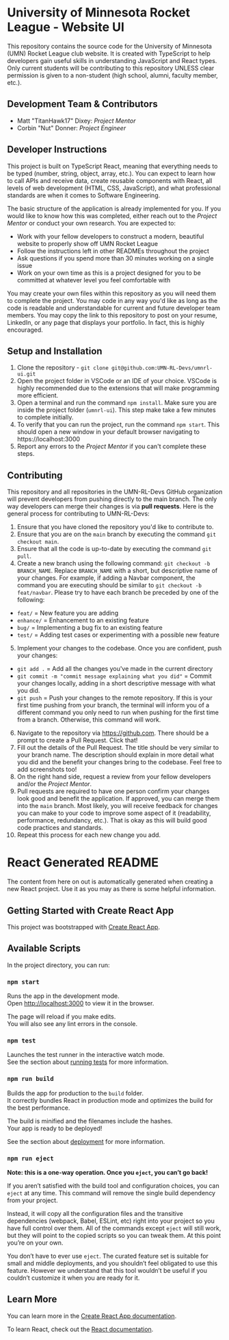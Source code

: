# University of Minnesota Rocket League - Website UI

This repository contains the source code for the University of Minnesota (UMN) Rocket League club website. It is created with TypeScript to help developers gain useful skills in understanding JavaScript and React types. Only current students will be contributing to this repository UNLESS clear permission is given to a non-student (high school, alumni, faculty member, etc.).

## Development Team & Contributors

- Matt "TitanHawk17" Dixey: _Project Mentor_
- Corbin "Nut" Donner: _Project Engineer_

## Developer Instructions

This project is built on TypeScript React, meaning that everything needs to be typed (number, string, object, array, etc.). You can expect to learn how to call APIs and receive data, create reusable components with React, all levels of web development (HTML, CSS, JavaScript), and what professional standards are when it comes to Software Engineering.

The basic structure of the application is already implemented for you. If you would like to know how this was completed, either reach out to the _Project Mentor_ or conduct your own research. You are expected to:

- Work with your fellow developers to construct a modern, beautiful website to properly show off UMN Rocket League
- Follow the instructions left in other READMEs throughout the project
- Ask questions if you spend more than 30 minutes working on a single issue
- Work on your own time as this is a project designed for you to be committed at whatever level you feel comfortable with

You may create your own files within this repository as you will need them to complete the project.
You may code in any way you'd like as long as the code is readable and understandable for current and future developer team members.
You may copy the link to this repository to post on your resume, LinkedIn, or any page that displays your portfolio. In fact, this is highly encouraged.

## Setup and Installation

1. Clone the repository - `git clone git@github.com:UMN-RL-Devs/umnrl-ui.git`
2. Open the project folder in VSCode or an IDE of your choice. VSCode is highly recommended due to the extensions that will make programming more efficient.
3. Open a terminal and run the command `npm install`. Make sure you are inside the project folder (`umnrl-ui`). This step make take a few minutes to complete initially.
4. To verify that you can run the project, run the command `npm start`. This should open a new window in your default browser navigating to https://localhost:3000
5. Report any errors to the _Project Mentor_ if you can't complete these steps.

## Contributing

This repository and all repositories in the UMN-RL-Devs GitHub organization will prevent developers from pushing directly to the main branch. The only way developers can merge their changes is via **pull requests**. Here is the general process for contributing to UMN-RL-Devs:

1. Ensure that you have cloned the repository you'd like to contribute to.
2. Ensure that you are on the `main` branch by executing the command `git checkout main`.
3. Ensure that all the code is up-to-date by executing the command `git pull`.
4. Create a new branch using the following command: `git checkout -b BRANCH_NAME`. Replace `BRANCH_NAME` with a short, but descriptive name of your changes. For example, if adding a Navbar component, the command you are executing should be similar to `git checkout -b feat/navbar`. Please try to have each branch be preceded by one of the following:

- `feat/` = New feature you are adding
- `enhance/` = Enhancement to an existing feature
- `bug/` = Implementing a bug fix to an existing feature
- `test/` = Adding test cases or experimenting with a possible new feature

5. Implement your changes to the codebase. Once you are confident, push your changes:

- `git add .` = Add all the changes you've made in the current directory
- `git commit -m "commit message explaining what you did"` = Commit your changes locally, adding in a short descriptive message with what you did.
- `git push` = Push your changes to the remote repository. If this is your first time pushing from your branch, the terminal will inform you of a different command you only need to run when pushing for the first time from a branch. Otherwise, this command will work.

6. Navigate to the repository via https://github.com. There should be a prompt to create a Pull Request. Click that!
7. Fill out the details of the Pull Request. The title should be very similar to your branch name. The description should explain in more detail what you did and the benefit your changes bring to the codebase. Feel free to add screenshots too!
8. On the right hand side, request a review from your fellow developers and/or the _Project Mentor_.
9. Pull requests are required to have one person confirm your changes look good and benefit the application. If approved, you can merge them into the `main` branch. Most likely, you will receive feedback for changes you can make to your code to improve some aspect of it (readability, performance, redundancy, etc.). That is okay as this will build good code practices and standards.
10. Repeat this process for each new change you add.

# React Generated README

The content from here on out is automatically generated when creating a new React project. Use it as you may as there is some helpful information.

## Getting Started with Create React App

This project was bootstrapped with [Create React App](https://github.com/facebook/create-react-app).

## Available Scripts

In the project directory, you can run:

### `npm start`

Runs the app in the development mode.\
Open [http://localhost:3000](http://localhost:3000) to view it in the browser.

The page will reload if you make edits.\
You will also see any lint errors in the console.

### `npm test`

Launches the test runner in the interactive watch mode.\
See the section about [running tests](https://facebook.github.io/create-react-app/docs/running-tests) for more information.

### `npm run build`

Builds the app for production to the `build` folder.\
It correctly bundles React in production mode and optimizes the build for the best performance.

The build is minified and the filenames include the hashes.\
Your app is ready to be deployed!

See the section about [deployment](https://facebook.github.io/create-react-app/docs/deployment) for more information.

### `npm run eject`

**Note: this is a one-way operation. Once you `eject`, you can’t go back!**

If you aren’t satisfied with the build tool and configuration choices, you can `eject` at any time. This command will remove the single build dependency from your project.

Instead, it will copy all the configuration files and the transitive dependencies (webpack, Babel, ESLint, etc) right into your project so you have full control over them. All of the commands except `eject` will still work, but they will point to the copied scripts so you can tweak them. At this point you’re on your own.

You don’t have to ever use `eject`. The curated feature set is suitable for small and middle deployments, and you shouldn’t feel obligated to use this feature. However we understand that this tool wouldn’t be useful if you couldn’t customize it when you are ready for it.

## Learn More

You can learn more in the [Create React App documentation](https://facebook.github.io/create-react-app/docs/getting-started).

To learn React, check out the [React documentation](https://reactjs.org/).
